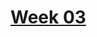 # [Week 03](https://github.com/benbrastmckie/ModalHistory?tab=readme-ov-file#week-03-carnaps-semantics)


